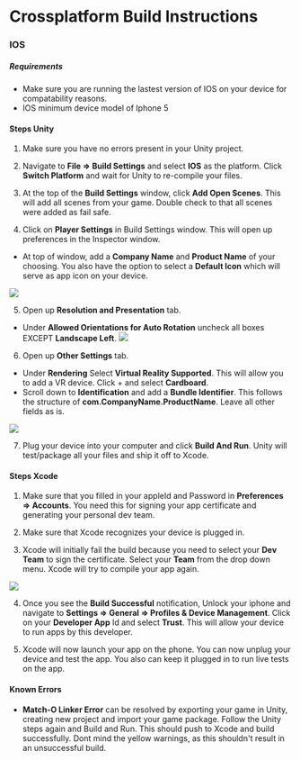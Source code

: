 # Crossplatform Build Instructions

### IOS

##### Requirements
- Make sure you are running the lastest version of IOS on your device for compatability reasons.
- IOS minimum device model of Iphone 5

#### Steps Unity

1. Make sure you have no errors present in your Unity project.

2. Navigate to **File => Build Settings** and select **IOS** as the platform. Click **Switch Platform** and wait for Unity to re-compile your files.

3. At the top of the **Build Settings** window, click **Add Open Scenes**. This will add all scenes from your game. Double check to that all scenes were added as fail safe.

4. Click on **Player Settings** in Build Settings window. This will open up preferences in the Inspector window.
- At top of window, add a **Company Name** and **Product Name** of your choosing. You also have the option to select a **Default Icon** which will serve as app icon on your device.

![](http://i.imgur.com/6bVAMsT.png)

5. Open up **Resolution and Presentation** tab.
- Under **Allowed Orientations for Auto Rotation** uncheck all boxes EXCEPT **Landscape Left**.
![](http://i.imgur.com/c19GFKD.png)

6. Open up **Other Settings** tab.
- Under **Rendering** Select **Virtual Reality Supported**. This will allow you to add a VR device. Click + and select **Cardboard**.
- Scroll down to **Identification** and add a **Bundle Identifier**. This follows the structure of **com.CompanyName.ProductName**. Leave all other fields as is.

![](http://i.imgur.com/v1hSu8g.png)

7. Plug your device into your computer and click **Build And Run**. Unity will test/package all your files and ship it off to Xcode. 

#### Steps Xcode

1. Make sure that you filled in your appleId and Password in **Preferences => Accounts**. You need this for signing your app certificate and generating your personal dev team.

2. Make sure that Xcode recognizes your device is plugged in. 

3. Xcode will initially fail the build because you need to select your **Dev Team** to sign the certificate. Select your **Team** from the drop down menu. Xcode will try to compile your app again.

![](http://i.imgur.com/KceX4SM.png)

4. Once you see the **Build Successful** notification, Unlock your iphone and navigate to **Settings => General => Profiles & Device Management**. Click on your **Developer App** Id and select **Trust**. This will allow your device to run apps by this developer.

5. Xcode will now launch your app on the phone. You can now unplug your device and test the app. You also can keep it plugged in to run live tests on the app.

#### Known Errors 
- **Match-O Linker Error** can be resolved by exporting your game in Unity, creating new project and import your game package. Follow the Unity steps again and Build and Run. This should push to Xcode and build successfully. Dont mind the yellow warnings, as this shouldn't result in an unsuccessful build.


